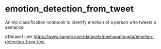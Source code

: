 # emotion_detection_from_tweet
An nlp classification notebook to identify emotion of a person who tweets a sentence


#Dataset Link
https://www.kaggle.com/datasets/pashupatigupta/emotion-detection-from-text
